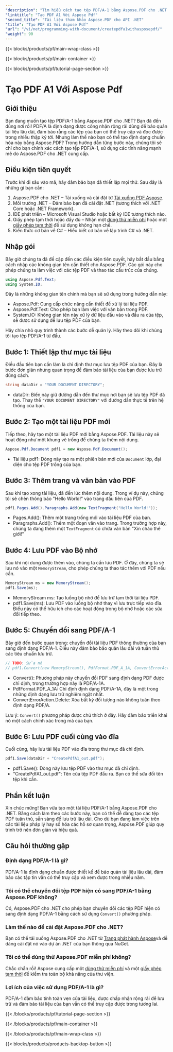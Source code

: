 ```yaml
---
"description": "Tìm hiểu cách tạo tệp PDF/A-1 bằng Aspose.PDF cho .NET trong hướng dẫn chi tiết này. Hướng dẫn từng bước với các ví dụ về mã và giải thích."
"linktitle": "Tạo PDF A1 Với Aspose Pdf"
"second_title": "Tài liệu tham khảo Aspose.PDF cho API .NET"
"title": "Tạo PDF A1 Với Aspose Pdf"
"url": "/vi/net/programming-with-document/createpdfa1withasposepdf/"
"weight": 90
---
```


{{< blocks/products/pf/main-wrap-class >}}

{{< blocks/products/pf/main-container >}}

{{< blocks/products/pf/tutorial-page-section >}}

# Tạo PDF A1 Với Aspose Pdf

## Giới thiệu

Bạn đang muốn tạo tệp PDF/A-1 bằng Aspose.PDF cho .NET? Bạn đã đến đúng nơi rồi! PDF/A là định dạng được công nhận rộng rãi dùng để bảo quản tài liệu lâu dài, đảm bảo rằng các tệp của bạn có thể truy cập và đọc được trong nhiều thập kỷ tới. Nhưng làm thế nào bạn có thể tạo định dạng chuẩn hóa này bằng Aspose.PDF? Trong hướng dẫn từng bước này, chúng tôi sẽ chỉ cho bạn chính xác cách tạo tệp PDF/A-1, sử dụng các tính năng mạnh mẽ do Aspose.PDF cho .NET cung cấp.

## Điều kiện tiên quyết

Trước khi đi sâu vào mã, hãy đảm bảo bạn đã thiết lập mọi thứ. Sau đây là những gì bạn cần:

1. Aspose.PDF cho .NET – Tải xuống và cài đặt từ [Tải xuống PDF Aspose](https://releases.aspose.com/pdf/net/).
2. Môi trường .NET – Đảm bảo bạn đã cài đặt .NET (tương thích với .NET Core hoặc .NET Framework).
3. IDE phát triển – Microsoft Visual Studio hoặc bất kỳ IDE tương thích nào.
4. Giấy phép tạm thời hoặc đầy đủ – Nhận một [dùng thử miễn phí](https://releases.aspose.com/) hoặc một [giấy phép tạm thời](https://purchase.aspose.com/temporary-license/) để sử dụng không hạn chế.
5. Kiến thức cơ bản về C# – Hiểu biết cơ bản về lập trình C# và .NET.

## Nhập gói

Bây giờ chúng ta đã đề cập đến các điều kiện tiên quyết, hãy bắt đầu bằng cách nhập các không gian tên cần thiết cho Aspose.PDF. Các gói này cho phép chúng ta làm việc với các tệp PDF và thao tác cấu trúc của chúng.

```csharp
using Aspose.Pdf.Text;
using System.IO;
```

Đây là những không gian tên chính mà bạn sẽ sử dụng trong hướng dẫn này:
- Aspose.Pdf: Cung cấp chức năng cần thiết để xử lý tài liệu PDF.
- Aspose.Pdf.Text: Cho phép bạn làm việc với văn bản trong PDF.
- System.IO: Không gian tên này xử lý dữ liệu đầu vào và đầu ra của tệp, sẽ được sử dụng để lưu tệp PDF của bạn.

Hãy chia nhỏ quy trình thành các bước dễ quản lý. Hãy theo dõi khi chúng tôi tạo tệp PDF/A-1 từ đầu.

## Bước 1: Thiết lập thư mục tài liệu

Điều đầu tiên bạn cần làm là chỉ định thư mục lưu tệp PDF của bạn. Đây là bước đơn giản nhưng quan trọng để đảm bảo tài liệu của bạn được lưu trữ đúng cách.

```csharp
string dataDir = "YOUR DOCUMENT DIRECTORY";
```

- dataDir: Biến này giữ đường dẫn đến thư mục nơi bạn sẽ lưu tệp PDF đã tạo. Thay thế `"YOUR DOCUMENT DIRECTORY"` với đường dẫn thực tế trên hệ thống của bạn.

## Bước 2: Tạo một tài liệu PDF mới

Tiếp theo, hãy tạo một tài liệu PDF mới bằng Aspose.PDF. Tài liệu này sẽ hoạt động như một khung vẽ trống để chúng ta thêm nội dung.

```csharp
Aspose.Pdf.Document pdf1 = new Aspose.Pdf.Document();
```

- Tài liệu pdf1: Dòng này tạo ra một phiên bản mới của `Document` lớp, đại diện cho tệp PDF trống của bạn.

## Bước 3: Thêm trang và văn bản vào PDF

Sau khi tạo xong tài liệu, đã đến lúc thêm nội dung. Trong ví dụ này, chúng tôi sẽ chèn thông báo "Hello World!" vào trang đầu tiên của PDF.

```csharp
pdf1.Pages.Add().Paragraphs.Add(new TextFragment("Hello World!"));
```

- Pages.Add(): Thêm một trang trống mới vào tài liệu PDF của bạn.
- Paragraphs.Add(): Thêm một đoạn văn vào trang. Trong trường hợp này, chúng ta đang thêm một `TextFragment` có chứa văn bản "Xin chào thế giới!"

## Bước 4: Lưu PDF vào Bộ nhớ

Sau khi nội dung được thêm vào, chúng ta cần lưu PDF. Ở đây, chúng ta sẽ lưu nó vào một `MemoryStream`, cho phép chúng ta thao tác thêm với PDF nếu cần.

```csharp
MemoryStream ms = new MemoryStream();
pdf1.Save(ms);
```

- MemoryStream ms: Tạo luồng bộ nhớ để lưu trữ tạm thời tài liệu PDF.
- pdf1.Save(ms): Lưu PDF vào luồng bộ nhớ thay vì lưu trực tiếp vào đĩa. Điều này có thể hữu ích cho các hoạt động trong bộ nhớ hoặc các sửa đổi tiếp theo.

## Bước 5: Chuyển đổi sang PDF/A-1

Bây giờ đến bước quan trọng: chuyển đổi tài liệu PDF thông thường của bạn sang định dạng PDF/A-1. Điều này đảm bảo bảo quản lâu dài và tuân thủ các tiêu chuẩn lưu trữ.

```csharp
// TODO: Sửa nó
// pdf1.Convert(new MemoryStream(), PdfFormat.PDF_A_1A, ConvertErrorAction.Delete);
```

- Convert(): Phương pháp này chuyển đổi PDF sang định dạng PDF được chỉ định, trong trường hợp này là PDF/A-1A.
- PdfFormat.PDF_A_1A: Chỉ định định dạng PDF/A-1A, đây là một trong những định dạng lưu trữ nghiêm ngặt nhất.
- ConvertErrorAction.Delete: Xóa bất kỳ đối tượng nào không tuân theo định dạng PDF/A.

Lưu ý: `Convert()` phương pháp được chú thích ở đây. Hãy đảm bảo triển khai nó một cách chính xác trong mã của bạn.

## Bước 6: Lưu PDF cuối cùng vào đĩa

Cuối cùng, hãy lưu tài liệu PDF vào đĩa trong thư mục đã chỉ định.

```csharp
pdf1.Save(dataDir + "CreatePdfA1_out.pdf");
```

- pdf1.Save(): Dòng này lưu tệp PDF vào thư mục đã chỉ định.
- "CreatePdfA1_out.pdf": Tên của tệp PDF đầu ra. Bạn có thể sửa đổi tên tệp khi cần.

## Phần kết luận

Xin chúc mừng! Bạn vừa tạo một tài liệu PDF/A-1 bằng Aspose.PDF cho .NET. Bằng cách làm theo các bước này, bạn có thể dễ dàng tạo các tệp PDF tuân thủ, sẵn sàng để lưu trữ lâu dài. Cho dù bạn đang làm việc trên các tài liệu pháp lý hay số hóa các hồ sơ quan trọng, Aspose.PDF giúp quy trình trở nên đơn giản và hiệu quả.

## Câu hỏi thường gặp

### Định dạng PDF/A-1 là gì?  
PDF/A-1 là định dạng chuẩn được thiết kế để bảo quản tài liệu lâu dài, đảm bảo các tập tin vẫn có thể truy cập và xem được trong nhiều năm.

### Tôi có thể chuyển đổi tệp PDF hiện có sang PDF/A-1 bằng Aspose.PDF không?  
Có, Aspose.PDF cho .NET cho phép bạn chuyển đổi các tệp PDF hiện có sang định dạng PDF/A-1 bằng cách sử dụng `Convert()` phương pháp.

### Làm thế nào để cài đặt Aspose.PDF cho .NET?  
Bạn có thể tải xuống Aspose.PDF cho .NET từ [Trang phát hành Aspose](https://releases.aspose.com/pdf/net/)và dễ dàng cài đặt nó vào dự án .NET của bạn thông qua NuGet.

### Tôi có thể dùng thử Aspose.PDF miễn phí không?  
Chắc chắn rồi! Aspose cung cấp một [dùng thử miễn phí](https://releases.aspose.com/) và một [giấy phép tạm thời](https://purchase.aspose.com/temporary-license/) để kiểm tra toàn bộ khả năng của thư viện.

### Lợi ích của việc sử dụng PDF/A-1 là gì?  
PDF/A-1 đảm bảo tính toàn vẹn của tài liệu, được chấp nhận rộng rãi để lưu trữ và đảm bảo tài liệu của bạn vẫn có thể truy cập được trong tương lai.

{{< /blocks/products/pf/tutorial-page-section >}}

{{< /blocks/products/pf/main-container >}}

{{< /blocks/products/pf/main-wrap-class >}}

{{< blocks/products/products-backtop-button >}}